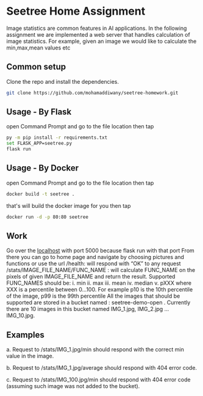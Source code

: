 # Seetree Home Assignment
Image statistics are common features in AI applications.
In the following assignment we are implemented a web server that handles
calculation of image statistics. For example, given an image we would like to calculate the
min,max,mean values etc

## Common setup
Clone the repo and install the dependencies.
```bash
git clone https://github.com/mohamaddiwany/seetree-homework.git
```

## Usage - By Flask

open Command Prompt and go to the file location then tap 
```bash
py -m pip install -r requirements.txt
set FLASK_APP=seetree.py
flask run
```
## Usage - By Docker

open Command Prompt and go to the file location then tap
```bash
docker build -t seetree .
```
that's will build the docker image for you then tap
```bash
docker run -d -p 80:80 seetree
```
## Work
Go over the [localhost](https://127.0.0.0:5000) with port 5000 because flask run with that port
From there you can go to home page and navigate by choosing pictures and functions or use the url
/health: will respond with “OK” to any request
/stats/IMAGE_FILE_NAME/FUNC_NAME : will calculate FUNC_NAME on the
pixels of given IMAGE_FILE_NAME and return the result. Supported
FUNC_NAMES should be:
i. min
ii. max
iii. mean
iv. median
v. pXXX where XXX is a percentile between 0...100. For example p10 is the
10th percentile of the image, p99 is the 99th percentile
All the images that should be supported are stored in a bucket named :
seetree-demo-open .
Currently there are 10 images in this bucket named IMG_1.jpg, IMG_2.jpg …
IMG_10.jpg. 

## Examples
a. Request to /stats/IMG_1.jpg/min should respond with the correct min value in the
image.

b. Request to /stats/IMG_1.jpg/average should respond with 404 error code.

c. Request to /stats/IMG_100.jpg/min should respond with 404 error code
(assuming such image was not added to the bucket).


